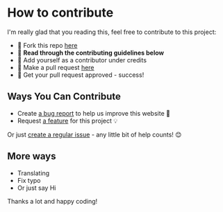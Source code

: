 # How to contribute

I'm really glad that you reading this, feel free to contribute to this project:

- 🍴 Fork this repo [here](https://github.com/huuquyet/PhoWhisper-next/fork)
- 🔨 **Read through the contributing guidelines below**
- 👥 Add yourself as a contributor under credits
- 🔧 Make a pull request [here](https://github.com/huuquyet/PhoWhisper-next/compare)
- 🎉 Get your pull request approved - success!

## Ways You Can Contribute

- Create [a bug report](https://github.com/huuquyet/PhoWhisper-next/issues/new?assignees=&labels=bug&projects=&template=bug_report.md&title=Bug%3A+) to help us improve this website 🐛
- Request [a feature](https://github.com/huuquyet/PhoWhisper-next/issues/new?assignees=&labels=enhancement&projects=&template=feature_request.md&title=Feature+Request%3A+) for this project 💡

Or just [create a regular issue](https://github.com/huuquyet/PhoWhisper-next/issues/new/choose) - any little bit of help counts! 😊

## More ways

- Translating
- Fix typo
- Or just say Hi

Thanks a lot and happy coding!
